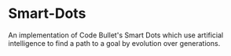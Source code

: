 # Smart-Dots

An implementation of Code Bullet's Smart Dots which use artificial intelligence to find a path to a goal by evolution over generations.
